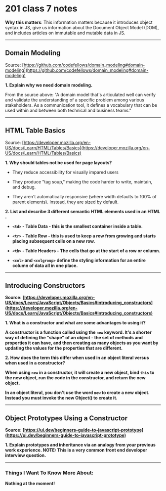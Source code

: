 # 201 class 7 notes

**Why this matters**: This information matters because it introduces object syntax in JS, give us information about the Document Object Model (DOM), and includes articles on immutable and mutable data in JS.

------------------------------------

## Domain Modeling

Source: [https://github.com/codefellows/domain_modeling#domain-modeling](https://github.com/codefellows/domain_modeling#domain-modeling)

**1. Explain why we need domain modeling.**

From the source above: "A domain model that's articulated well can verify and validate the understanding of a specific problem among various stakeholders. As a communication tool, it defines a vocabulary that can be used within and between both technical and business teams."


------------------------

## HTML Table Basics

Source: [https://developer.mozilla.org/en-US/docs/Learn/HTML/Tables/Basics](https://developer.mozilla.org/en-US/docs/Learn/HTML/Tables/Basics)

**1. Why should tables not be used for page layouts?**

- They reduce accessibility for visually impared users

- They produce "tag soup," making the code harder to write, maintain, and debug.

- They aren't automatically responsive (where width defaults to 100% of parent elements). Instead, they are sized by default.


**2. List and describe 3 different semantic HTML elements used in an HTML <table>.**

- `<td>` - Table Data - this is the smallest container inside a table.

- `<tr>` - Table Row - this is used to keep a row from growing and starts placing subsequent cells on a new row.

- `<th>` - Table Headers - The cells that go at the start of a row or column.

- `<col>` and `<colgroup>` define the styling information for an entire column of data all in one place.

-----------------------


## Introducing Constructors

Source: [https://developer.mozilla.org/en-US/docs/Learn/JavaScript/Objects/Basics#introducing_constructors](https://developer.mozilla.org/en-US/docs/Learn/JavaScript/Objects/Basics#introducing_constructors)

**1. What is a constructor and what are some advantages to using it?**

A constructor is a function called using the `new` keyword. It's a shorter way of defining the "shape" of an object - the set of methods and properties it can have, and then creating as many objects as you want by updating the values for the properties that are different.

**2. How does the term this differ when used in an object literal versus when used in a constructor?**

When using `new` in a constructor, it will create a new object, bind `this` to the new object, run the code in the constructor, and return the new object.

In an object literal, you don't use the word `new` to create a new object. Instead you must invoke the new Object() to create it.


-------------------------

## Object Prototypes Using a Constructor

Source: [https://ui.dev/beginners-guide-to-javascript-prototype](https://ui.dev/beginners-guide-to-javascript-prototype)


**1. Explain prototypes and inheritance via an analogy from your previous work experience. NOTE: This is a very common front end developer interview question.**




------------------------------------
### Things I Want To Know More About:
Nothing at the moment!